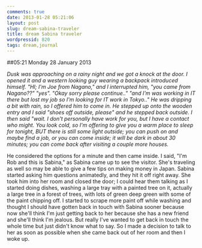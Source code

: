```yaml
---
comments: true
date: 2013-01-28 05:21:06
layout: post
slug: dream-sabina-traveler
title: dream Sabina traveler
wordpressid: 820
tags: dream,journal
---
```


##05:21 Monday 28 January 2013

_Dusk was approaching on a rainy night and we got a knock at the door. I opened it and a western looking guy wearing a backpack introduced himself. "HI; I'm Joe from Nagano," and I interrupted him, "you came from Nagano??" "yes". "Okay sorry please continue.." "and I'm was working in IT there but lost my job so I'm looking for IT work in Tokyo.." He was dripping a bit with rain, so I offered him to come in. He stepped up onto the wooden entry and I said "shoes off outside, please" and he stepped back outside. I then said "wait. I don't personally have work for you, but I have a contact who might. You look cold, so I'm offering to give you a warm place to sleep for tonight, BUT there is still some light outside; you can push on and maybe find a job, or you can come inside; it will be dark in about 30 minutes; you can come back after visiting a couple more houses._

He considered the options for a minute and then came inside. I said, "I'm Rob and this is Sabina," as Sabina came up to see the visitor. She's traveling as well so may be able to give a few tips on making money in Japan.
Sabina started asking him questions animatedly, and they hit it off right away. She took him into her room and closed the door; I could hear them talking as I started doing dishes, washing a large tray with a painted tree on it, actually a large tree in a forest of trees, with lots of green deep green with some of the paint chipping off. I started to scrape more paint off while washing and thought I should have gotten back in touch with Sabina sooner because now she'll think I'm just getting back to her because she has a new friend and she'll think I'm jealous. But really I've wanted to get back in touch the whole time but just didn't know what to say. So I made a decision to talk to her as soon as possible when she came back out of her room and then I woke up.
